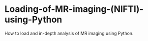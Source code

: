 # Loading-of-MR-imaging-(NIFTI)-using-Python
How to load and in-depth analysis of MR imaging using Python.
